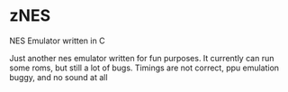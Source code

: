# zNES
NES Emulator written in C

Just another nes emulator written for fun purposes. It currently can run some roms, but still a lot of bugs.
Timings are not correct, ppu emulation buggy, and no sound at all
